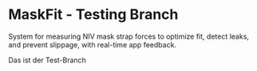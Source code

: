 # MaskFit - Testing Branch
System for measuring NIV mask strap forces to optimize fit, detect leaks, and prevent slippage, with real-time app feedback.

Das ist der Test-Branch

